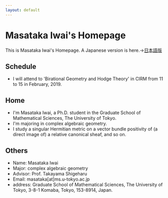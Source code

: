 ```yaml
---
layout: default
---
```




# **Masataka Iwai's Homepage**
This is Masataka Iwai's Homepage.
A Japanese version is here.→[日本語版](https://masataka123.github.io/blog3/)

## **Schedule**
- I will attend to 'Birational Geometry and Hodge Theory' in CIRM from 11 to 15 in February, 2019.

## **Home**
- I'm Masataka Iwai, a Ph.D. student in the Graduate School of Mathematical Sciences, The University of Tokyo.
- I'm majoring in complex algebraic geometry.
- I study a singular Hermitian metric on a vector bundle positivity of (a direct image of)  a relative canonical sheaf, and so on.


## **Others**
- Name: Masataka Iwai
- Major: complex algebraic geometry
- Advisor: Prof. Takayama Shigeharu
- Email: masataka[at]ms.u-tokyo.ac.jp
- address: Graduate School of Mathematical Sciences, The University of Tokyo, 3-8-1 Komaba,
Tokyo, 153-8914, Japan.


